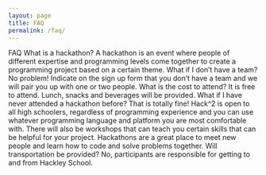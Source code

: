 ```yaml
---
layout: page
title: FAQ
permalink: /faq/
---
```


FAQ
What is a hackathon? 
A hackathon is an event where people of different expertise and programming levels come together to create a programming project based on a certain theme.
What if I don’t have a team?
No problem! Indicate on the sign up form that you don’t have a team and we will pair you up with one or two people.
What is the cost to attend?
It is free to attend. Lunch, snacks and beverages will be provided. 
What if I have never attended a hackathon before?
That is totally fine! Hack^2 is open to all high schoolers, regardless of programming experience and you can use whatever programming language and platform you are most comfortable with. There will also be workshops that can teach you certain skills that can be helpful for your project. Hackathons are a great place to meet new people and learn how to code and solve problems together. 
Will transportation be provided?
No, participants are responsible for getting to and from Hackley School.
